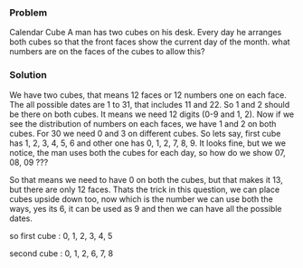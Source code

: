 ### Problem 
Calendar Cube 
A man has two cubes on his desk. Every day he arranges both cubes so that the front faces show the current day of the month. what numbers are on the faces of the cubes to allow this?

### Solution 

We have two cubes, that means 12 faces or 12 numbers one on each face. The all possible dates are 1 to 31, that includes 11 and 22. So 1 and 2 should be there on both cubes. It means we need 12 digits (0-9 and 1, 2). Now if we see the distribution of numbers on each faces, we have 1 and 2 on both cubes. For 30 we need 0 and 3 on different cubes. So lets say, first cube has 1, 2, 3, 4, 5, 6 and other one has 0, 1, 2, 7, 8, 9. It looks fine, but we we notice, the man uses both the cubes for each day, so how do we show 07, 08, 09 ???

So that means we need to have 0 on both the cubes, but that makes it 13, but there are only 12 faces. Thats the trick in this question, we can place cubes upside down too, now which is the number we can use both the ways, yes its 6, it can be used as 9 and then we can have all the possible dates.

so first cube : 0, 1, 2, 3, 4, 5

second cube : 0, 1, 2, 6, 7, 8



